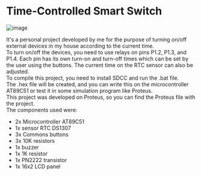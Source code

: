 
# Time-Controlled Smart Switch

![image](https://github.com/GuiJoseh/PowerPlugController/assets/94620888/6e15b9f1-876a-4757-9cce-11b1258937c9)

It's a personal project developed by me for the purpose of turning on/off external devices in my house according to the current time.  
To turn on/off the devices, you need to use relays on pins P1.2, P1.3, and P1.4. Each pin has its own turn-on and turn-off times which can be set by the user using the buttons. The current time on the RTC sensor can also be adjusted.  
To compile this project, you need to install SDCC and run the .bat file.  
The .hex file will be created, and you can write this on the microcontroller AT89C51 or test it in some simulation program like Proteus.  
This project was developed on Proteus, so you can find the Proteus file with the project.  
The components used were:  
- 2x Microcontroller AT89C51  
- 1x sensor RTC DS1307  
- 3x Commons buttons  
- 3x 10K resistors  
- 1x buzzer  
- 1x 1K resistor  
- 1x PN2222 transistor  
- 1x 16x2 LCD panel  
